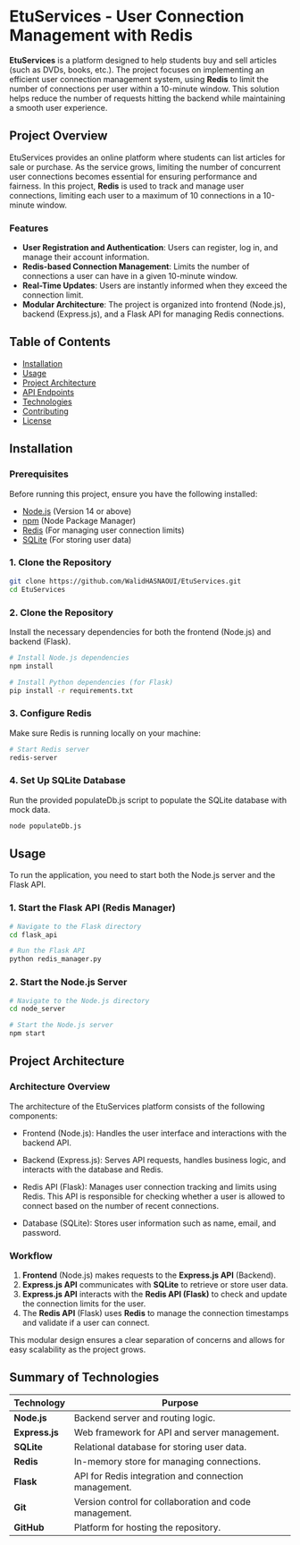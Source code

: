 # EtuServices - User Connection Management with Redis

**EtuServices** is a platform designed to help students buy and sell articles (such as DVDs, books, etc.). The project focuses on implementing an efficient user connection management system, using **Redis** to limit the number of connections per user within a 10-minute window. This solution helps reduce the number of requests hitting the backend while maintaining a smooth user experience.

## Project Overview

EtuServices provides an online platform where students can list articles for sale or purchase. As the service grows, limiting the number of concurrent user connections becomes essential for ensuring performance and fairness. In this project, **Redis** is used to track and manage user connections, limiting each user to a maximum of 10 connections in a 10-minute window.

### Features

- **User Registration and Authentication**: Users can register, log in, and manage their account information.
- **Redis-based Connection Management**: Limits the number of connections a user can have in a given 10-minute window.
- **Real-Time Updates**: Users are instantly informed when they exceed the connection limit.
- **Modular Architecture**: The project is organized into frontend (Node.js), backend (Express.js), and a Flask API for managing Redis connections.

## Table of Contents

- [Installation](#installation)
- [Usage](#usage)
- [Project Architecture](#project-architecture)
- [API Endpoints](#api-endpoints)
- [Technologies](#technologies)
- [Contributing](#contributing)
- [License](#license)

## Installation

### Prerequisites

Before running this project, ensure you have the following installed:

- [Node.js](https://nodejs.org/) (Version 14 or above)
- [npm](https://www.npmjs.com/) (Node Package Manager)
- [Redis](https://redis.io/) (For managing user connection limits)
- [SQLite](https://www.sqlite.org/) (For storing user data)

### 1. Clone the Repository

```bash
git clone https://github.com/WalidHASNAOUI/EtuServices.git
cd EtuServices
```

### 2. Clone the Repository

Install the necessary dependencies for both the frontend (Node.js) and backend (Flask).

```bash
# Install Node.js dependencies
npm install

# Install Python dependencies (for Flask)
pip install -r requirements.txt
```

### 3. Configure Redis

Make sure Redis is running locally on your machine:

```bash
# Start Redis server
redis-server
```

### 4. Set Up SQLite Database

Run the provided populateDb.js script to populate the SQLite database with mock data.

```bash
node populateDb.js
```

## Usage

To run the application, you need to start both the Node.js server and the Flask API.

### 1. Start the Flask API (Redis Manager)

```bash 
# Navigate to the Flask directory
cd flask_api

# Run the Flask API
python redis_manager.py
```

### 2. Start the Node.js Server

```bash 
# Navigate to the Node.js directory
cd node_server

# Start the Node.js server
npm start
```

## Project Architecture

### Architecture Overview

The architecture of the EtuServices platform consists of the following components:

- Frontend (Node.js): Handles the user interface and interactions with the backend API.

- Backend (Express.js): Serves API requests, handles business logic, and interacts with the database and Redis.

- Redis API (Flask): Manages user connection tracking and limits using Redis. This API is responsible for checking whether a user is allowed to connect based on the number of recent connections.

- Database (SQLite): Stores user information such as name, email, and password.


### Workflow

1. **Frontend** (Node.js) makes requests to the **Express.js API** (Backend).
2. **Express.js API** communicates with **SQLite** to retrieve or store user data.
3. **Express.js API** interacts with the **Redis API (Flask)** to check and update the connection limits for the user.
4. The **Redis API** (Flask) uses **Redis** to manage the connection timestamps and validate if a user can connect.

This modular design ensures a clear separation of concerns and allows for easy scalability as the project grows.


## Summary of Technologies

| Technology      | Purpose                                      |
|-----------------|----------------------------------------------|
| **Node.js**     | Backend server and routing logic.           |
| **Express.js**  | Web framework for API and server management. |
| **SQLite**      | Relational database for storing user data.  |
| **Redis**       | In-memory store for managing connections.   |
| **Flask**       | API for Redis integration and connection management. |
| **Git**         | Version control for collaboration and code management. |
| **GitHub**      | Platform for hosting the repository.        |
